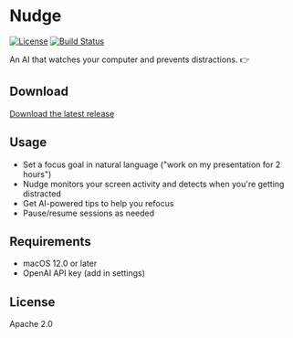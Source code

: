 # Nudge

[![License](https://img.shields.io/badge/license-Apache%202.0-blue)](LICENSE)
[![Build Status](https://img.shields.io/github/actions/workflow/status/felipap/compass/build-nudge.yml)](https://github.com/felipap/compass/actions)

An AI that watches your computer and prevents distractions. 👉

## Download

[Download the latest release](https://github.com/felipap/nudge/releases/latest)

## Usage

- Set a focus goal in natural language ("work on my presentation for 2 hours")
- Nudge monitors your screen activity and detects when you're getting distracted
- Get AI-powered tips to help you refocus
- Pause/resume sessions as needed

## Requirements

- macOS 12.0 or later
- OpenAI API key (add in settings)

## License

Apache 2.0

<!-- Intelligent tools for productivity. -->

<!--
## todos

A simple to-do app with MCP support. 📝
-->

<!-- ## nudge

An AI that watches your computer and prevents distractions. 👉 -->
